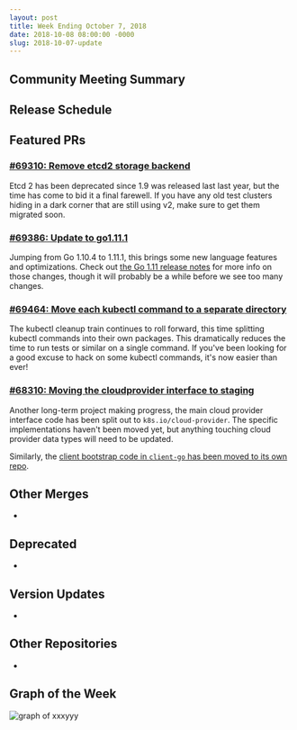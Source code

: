 ```yaml
---
layout: post
title: Week Ending October 7, 2018
date: 2018-10-08 08:00:00 -0000
slug: 2018-10-07-update
---
```


## Community Meeting Summary


## Release Schedule


## Featured PRs

### [#69310: Remove etcd2 storage backend](https://github.com/kubernetes/kubernetes/pull/69310)

Etcd 2 has been deprecated since 1.9 was released last last year, but the time has come to bid it a final farewell. If you have any old test clusters hiding in a dark corner that are still using v2, make sure to get them migrated soon.

### [#69386: Update to go1.11.1](https://github.com/kubernetes/kubernetes/pull/69386)

Jumping from Go 1.10.4 to 1.11.1, this brings some new language features and optimizations. Check out [the Go 1.11 release notes](https://golang.org/doc/go1.11) for more info on those changes, though it will probably be a while before we see too many changes.

### [#69464: Move each kubectl command to a separate directory](https://github.com/kubernetes/kubernetes/pull/69464)

The kubectl cleanup train continues to roll forward, this time splitting kubectl commands into their own packages. This dramatically reduces the time to run tests or similar on a single command. If you've been looking for a good excuse to hack on some kubectl commands, it's now easier than ever!

### [#68310: Moving the cloudprovider interface to staging](https://github.com/kubernetes/kubernetes/pull/68310)

Another long-term project making progress, the main cloud provider interface code has been split out to `k8s.io/cloud-provider`. The specific implementations haven't been moved yet, but anything touching cloud provider data types will need to be updated.

Similarly, the [client bootstrap code in `client-go` has been moved to its own repo](https://github.com/kubernetes/kubernetes/pull/67356).

## Other Merges

*

## Deprecated

*

## Version Updates

*

## Other Repositories

*

## Graph of the Week

![graph of xxxyyy](/2018/images/some-graph.png)
